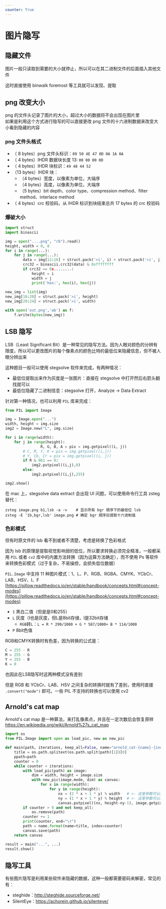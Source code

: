 ```yaml
---
counter: True
---
```


# 图片隐写

## 隐藏文件
图片一般只读取到需要的大小就停止，所以可以在其二进制文件的后面插入其他文件

这时直接使用 binwalk foremost 等工具就可以发现、提取

## png 改变大小
png 的文件头记录了图片的大小，超过大小的数据将不会出现在图片里<br/>
如果是利用这个方式进行隐写的可以直接更改 png 文件的十六进制数据来改变大小看到隐藏的内容

### png 文件头格式
- （ 8 bytes）png 文件头标识：`89 50 4E 47 0D 0A 1A 0A`
- （ 4 bytes）IHDR 数据块长度 13: `00 00 00 0D`
- （ 4 bytes）IHDR 块标识：`49 48 44 52`
- （13 bytes）IHDR 块：
    - （4 bytes）宽度，以像素为单位，大端序
    - （4 bytes）高度，以像素为单位，大端序
    - （5 bytes）bit depth、color type、compression method、filter method、interlace method
- （ 4 bytes）crc 校验码，从 IHDR 标识到块结束总共 17 bytes 的 crc 校验码 

### 爆破大小
```python
import struct
import binascii

img = open("....png", "rb").read()
height, width = 0, 0
for i in range(...):
    for j in range(...):
        data = img[12:16] + struct.pack('>i', i) + struct.pack('>i', j) + img[24:29]
        crc32 = binascii.crc32(data) & 0xffffffff
        if crc32 == 0x........:
            height = i
            width = j
            print('hex:', hex(i), hex(j))
            
new_img = list(img)
new_img[16:20] = struct.pack('>i', height)
new_img[20:24] = struct.pack('>i', width)

with open('out.png','wb') as f:
    f.write(bytes(new_img))
```

## LSB 隐写
LSB（Least Significant Bit）是一种常见的隐写方法。因为人眼对颜色的分辨有限度，所以可以更改图片的每个像素点的颜色比特的最低位来隐藏信息，但不被人眼分辨出来

这种题目一般可以使用 stegsolve 软件来完成，有两种情况：

- 最低位提取出来作为灰度是一张图片：直接在 stegsolve 中打开然后右箭头翻找就可以
- 最低位隐藏了二进制信息：stegsolve 打开，Analyze -> Data Extract

针对第一种情况，也可以利用 `PIL` 库来完成：
```python 
from PIL import Image 

img = Image.open("...")
width, height = img.size
img2 = Image.new("L", img.size)

for i in range(width):
    for j in range(height):
				R, G, B, A = pix = img.getpixel((i, j))
        # C, M, Y, K = pix = img.getpixel((i,j))
        # Y, Cb, Cr = pix = img.getpixel((i, j))
        if R & 0b1 == 0:
            img2.putpixel((i,j),0)
        else:
            img2.putpixel((i,j),255)	

img2.show()
```

在 mac 上，stegsolve data extract 会出现 UI 问题，可以使用命令行工具 zsteg 替代：
```shell 
zsteg image.png b1,lsb -a -v    # 显示所有 bgr 顺序下的最低位 lsb
zsteg -E '1b,bgr,lsb' image.png # 确定 bgr 顺序后提取十六进制值
```

### 色彩模式
但有时原文件的 lsb 看不到或者不清楚，考虑是转换了色彩格式

因为 lsb 的原理是提取视觉影响弱的低位，所以要求转换必须完全精准，一般都采用 `PIL` 或者 `cv2` 库中的内置方法转换（因为运算方法确定），而不使用 Ps 等软件来转换色彩模式（过于复杂，不易操控，会损失低位数据）

`PIL.Image` 中支持 11 种图片模式：1、L、P、RGB、RGBA、CMYK、YCbCr、LAB、HSV、I、F<br/>
[https://pillow.readthedocs.io/en/stable/handbook/concepts.html#concept-modes](https://pillow.readthedocs.io/en/stable/handbook/concepts.html#concept-modes)

- `1` 黑白二值（但是是0和255）
- `L` 灰度（I也是灰度，但L是8bit存储，I是32bit存储
    - `RGB`转`L`：`L = R * 299/1000 + G * 587/1000+ B * 114/1000`
- `P` 8bit色值

RGB和CMYK转换时有色差，因为转换的公式是：
```python
C = 255 - R
M = 255 - G
Y = 255 - B
K = 0
```
也因此在LSB隐写时这两种模式没有差别

但是 RGB 和 YCbCr、LAB、HSV 之间复杂的转换时就有了差别，使用时直接 `.convert("mode")` 即可。一些 PIL 不支持的转换也可以使用 cv2

## Arnold's cat map
Arnold's cat map 是一种算法，来打乱像素点，并且在一定次数后会恢复原样<br/>
https://en.wikipedia.org/wiki/Arnold%27s_cat_map
```python 
import os
from PIL.Image import open as load_pic, new as new_pic

def main(path, iterations, keep_all=False, name="arnold_cat-{name}-{index}.png"):
    title = os.path.splitext(os.path.split(path)[1])[0]
    ppath=path
    counter = 0
    while counter < iterations:
        with load_pic(path) as image:
            dim = width, height = image.size
            with new_pic(image.mode, dim) as canvas:
                for x in range(width):
                    for y in range(height):
                        nx = (2 * x + 1 * y) % width   # <- 这里参数可以调
                        ny = (1 * x + 1 * y) % height  # <- 这里参数可以调
                        canvas.putpixel((nx, height-ny-1), image.getpixel((x, height-y-1)))
        if counter > 0 and not keep_all:
            os.remove(path)
        counter += 1
        print(counter, end="\r")
        path = name.format(name=title, index=counter)
        canvas.save(path)
    return canvas

result = main("...", ...)
result.show()
```

## 隐写工具
有些图片隐写是利用某些软件来隐藏的数据，这种一般都需要密码来解密，常见的有：

- steghide：http://steghide.sourceforge.net/
- SilentEye：https://achorein.github.io/silenteye/